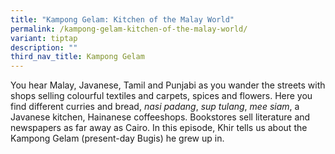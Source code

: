 ```yaml
---
title: "Kampong Gelam: Kitchen of the Malay World"
permalink: /kampong-gelam-kitchen-of-the-malay-world/
variant: tiptap
description: ""
third_nav_title: Kampong Gelam
---
```

<p>You hear Malay, Javanese, Tamil and Punjabi as you wander the streets
with shops selling colourful textiles and carpets, spices and flowers.
Here you find different curries and bread, <em>nasi padang</em>, <em>sup tulang</em>, <em>mee siam</em>,
a Javanese kitchen, Hainanese coffeeshops. Bookstores sell literature and
newspapers as far away as Cairo. In this episode, Khir tells us about the
Kampong Gelam (present-day Bugis) he grew up in.</p>
<p>
<br>
</p>